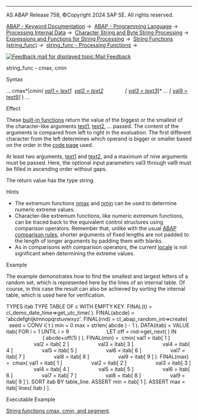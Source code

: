   

* * *

AS ABAP Release 758, ©Copyright 2024 SAP SE. All rights reserved.

[ABAP - Keyword Documentation](https://help.sap.com/doc/abapdocu_latest_index_htm/latest/en-US/abenabap.htm) →  [ABAP - Programming Language](https://help.sap.com/doc/abapdocu_latest_index_htm/latest/en-US/abenabap_reference.htm) →  [Processing Internal Data](https://help.sap.com/doc/abapdocu_latest_index_htm/latest/en-US/abenabap_data_working.htm) →  [Character String and Byte String Processing](https://help.sap.com/doc/abapdocu_latest_index_htm/latest/en-US/abenabap_data_string.htm) →  [Expressions and Functions for String Processing](https://help.sap.com/doc/abapdocu_latest_index_htm/latest/en-US/abenstring_processing_expr_func.htm) →  [String Functions (string\_func)](https://help.sap.com/doc/abapdocu_latest_index_htm/latest/en-US/abenstring_functions.htm) →  [string\_func - Processing Functions](https://help.sap.com/doc/abapdocu_latest_index_htm/latest/en-US/abenprocess_functions.htm) → 

 [![](Mail.gif?object=Mail.gif "Feedback mail for displayed topic") Mail Feedback](mailto:f1_help@sap.com?subject=Feedback%20on%20ABAP%20Documentation&body=Document:%20string_func%20-%20cmax%2C%20cmin%2C%20ABENCMAX_CMIN_FUNCTIONS%2C%20758%0D%0A%0D%0AError:%0D%0A%0D%0A%0D%0A%0D%0ASuggestion%20for%20improvement:)

string\_func - cmax, cmin

Syntax

... cmax*|*cmin( [val1 = text1](https://help.sap.com/doc/abapdocu_latest_index_htm/latest/en-US/abenstring_functions_val.htm)  [val2 = text2](https://help.sap.com/doc/abapdocu_latest_index_htm/latest/en-US/abenstring_functions_val.htm)
              *\[* [val3 = text3](https://help.sap.com/doc/abapdocu_latest_index_htm/latest/en-US/abenstring_functions_val.htm)*\]* ... *\[* [val9 = text9](https://help.sap.com/doc/abapdocu_latest_index_htm/latest/en-US/abenstring_functions_val.htm)*\]* ) ...

Effect

These [built-in functions](https://help.sap.com/doc/abapdocu_latest_index_htm/latest/en-US/abenbuilt_in_functions.htm) return the value of the biggest or the smallest of the character-like arguments [text1](https://help.sap.com/doc/abapdocu_latest_index_htm/latest/en-US/abenstring_functions_val.htm), [text2](https://help.sap.com/doc/abapdocu_latest_index_htm/latest/en-US/abenstring_functions_val.htm), ... passed. The content of the arguments is compared from left to right in the evaluation. The first different character from the left determines which operand is bigger or smaller based on the order in the [code page](https://help.sap.com/doc/abapdocu_latest_index_htm/latest/en-US/abencodepage_glosry.htm "Glossary Entry") used.

At least two arguments, [text1](https://help.sap.com/doc/abapdocu_latest_index_htm/latest/en-US/abenstring_functions_val.htm) and [text2](https://help.sap.com/doc/abapdocu_latest_index_htm/latest/en-US/abenstring_functions_val.htm), and a maximum of nine arguments must be passed. Here, the optional input parameters val3 through val9 must be filled in ascending order without gaps.

The return value has the type string.

Hints

-   The extremum functions [nmax](https://help.sap.com/doc/abapdocu_latest_index_htm/latest/en-US/abennmax_nmin_functions.htm) and [nmin](https://help.sap.com/doc/abapdocu_latest_index_htm/latest/en-US/abennmax_nmin_functions.htm) can be used to determine numeric extreme values.
-   Character-like extremum functions, like numeric extremum functions, can be traced back to the equivalent control structures using comparison operators. Remember that, unlike with the usual [ABAP comparison rules](https://help.sap.com/doc/abapdocu_latest_index_htm/latest/en-US/abenlogexp_rules_operands.htm), shorter arguments of fixed lengths are not padded to the length of longer arguments by padding them with blanks.
-   As in comparisons with comparison operators, the current [locale](https://help.sap.com/doc/abapdocu_latest_index_htm/latest/en-US/abenlocale_glosry.htm "Glossary Entry") is not significant when determining the extreme values.

Example

The example demonstrates how to find the smallest and largest letters of a random set, which is represented here by the lines of an internal table. Of course, in this case the result can also be achieved by sorting the internal table, which is used here for verification.

TYPES itab TYPE TABLE OF c WITH EMPTY KEY.
FINAL(t) = cl\_demo\_date\_time=>get\_utc\_time( ).
FINAL(abcde) = 'abcdefghijklmnopqrstuvwxyz'.
FINAL(rnd) = cl\_abap\_random\_int=>create(
  seed = CONV i( t ) min = 0 max = strlen( abcde ) - 1 ).
DATA(itab) = VALUE itab( FOR i = 1 UNTIL i > 9
                         LET off = rnd->get\_next( ) IN
                         ( abcde+off(1) ) ).
FINAL(min) =  cmin( val1 = itab\[ 1 \]
                   val2 = itab\[ 2 \]
                   val3 = itab\[ 3 \]
                   val4 = itab\[ 4 \]
                   val5 = itab\[ 5 \]
                   val6 = itab\[ 6 \]
                   val7 = itab\[ 7 \]
                   val8 = itab\[ 8 \]
                   val9 = itab\[ 9 \] ).
FINAL(max) =  cmax( val1 = itab\[ 1 \]
                   val2 = itab\[ 2 \]
                   val3 = itab\[ 3 \]
                   val4 = itab\[ 4 \]
                   val5 = itab\[ 5 \]
                   val6 = itab\[ 6 \]
                   val7 = itab\[ 7 \]
                   val8 = itab\[ 8 \]
                   val9 = itab\[ 9 \] ).
SORT itab BY table\_line.
ASSERT min = itab\[ 1 \].
ASSERT max = itab\[ lines( itab ) \].

Executable Example

[String functions cmax, cmin, and segment](https://help.sap.com/doc/abapdocu_latest_index_htm/latest/en-US/abencmax_cmin_function_abexa.htm).